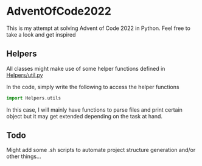 # AdventOfCode2022

This is my attempt at solving Advent of Code 2022 in Python. Feel free to take a look and get inspired 

## Helpers

All classes might make use of some helper functions defined in [Helpers/util.py](https://github.com/Heme98/AdventOfCode2022/blob/main/Helpers/utils.py)

In the code, simply write the following to access the helper functions

```python
import Helpers.utils

```
In this case, I will mainly have functions to parse files and print certain object but it may get extended depending on the task at hand.

## Todo

Might add some .sh scripts to automate project structure generation and/or other things...

